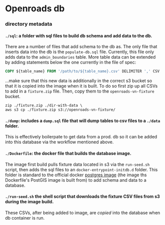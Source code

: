 # Openroads db

### directory metadata

#### `./sql`: a folder with sql files to build db schema and add data to the db.

There are a number of files that add schema to the db as. The only file that inserts data into the db is the `populate-db.sql` file. Currently, this file only adds data to the `admin_boundaries` table. More table data can be extended by adding statements below the one currently in the file of spec:

```sql
COPY ${table_name} FROM '/path/to/${table_name}.csv' DELIMITER ',' CSV HEADER;
```

...make sure that this new data is additionally in the correct s3 bucket so that it is copied into the image when it is built. To do so first zip up all CSVs to add in a `fixture.zip` file. Then, copy them to the `openroads-vn-fixture` bucket. 


```
zip ./fixture.zip ./dir-with-data \
aws s3 cp ./fixture.zip s3://openroads-vn-fixture/
```

#### `./dump`: includes a `dump.sql` file that will dump tables to csv files to a `./data` folder. 

This is effectively boilerpate to get data from a prod. db so it can be added into this database via the workflow mentioned above.

#### `./Dockerfile`: the docker file that builds the database image. 

The image first build pulls fixture data located in s3 via the `run-seed.sh` script, then adds the sql files to an `docker-entrypoint-initdb.d` folder. This folder is standard to the official docker [postgres image](https://hub.docker.com/_/postgres/) (the image ths Dockerfile's PostGIS image is built from) to add schema and data to a database.

#### `./run-seed.sh` the shell script that downloads the fixture CSV files from s3 during the image build. 

These CSVs, after being added to image, are *copied* into the database when db container is run.